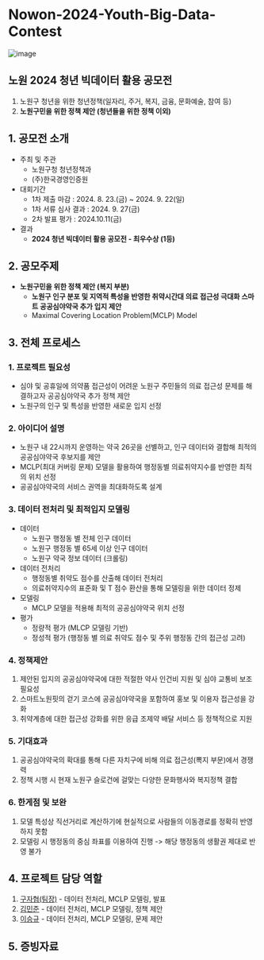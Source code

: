 # Nowon-2024-Youth-Big-Data-Contest
![image](https://github.com/user-attachments/assets/2c984a49-9a2e-454a-a649-0af823c40168)

## 노원 2024 청년 빅데이터 활용 공모전
1) 노원구 청년을 위한 청년정책(일자리, 주거, 복지, 금융, 문화예술, 참여 등) <br>
2) **노원구민을 위한 정책 제안 (청년들을 위한 정책 이외)**

## 1. 공모전 소개
* 주최 및 주관
  * 노원구청 청년정책과
  * (주)한국경영인증원
* 대회기간
  * 1차 제출 마감 :  2024. 8. 23.(금) ~ 2024. 9. 22(일)
  * 1차 서류 심사 결과 : 2024. 9. 27(금)
  * 2차 발표 평가 : 2024.10.11(금)
* 결과
  * **2024 청년 빅데이터 활용 공모전 - 최우수상 (1등)**
## 2. 공모주제
- **노원구민을 위한 정책 제안 (복지 부분)**
  - **노원구 인구 분포 및 지역적 특성을 반영한 취약시간대 의료 접근성 극대화 스마트 공공심야약국 추가 입지 제안** <br> 
  - Maximal Covering Location Problem(MCLP) Model

## 3. 전체 프로세스
### 1. 프로젝트 필요성
* 심야 및 공휴일에 의약품 접근성이 어려운 노원구 주민들의 의료 접근성 문제를 해결하고자 공공심야약국 추가 정책 제안
* 노원구의 인구 및 특성을 반영한 새로운 입지 선정
### 2. 아이디어 설명
* 노원구 내 22시까지 운영하는 약국 26곳을 선별하고, 인구 데이터와 결합해 최적의 공공심야약국 후보지를 제안
* MCLP(최대 커버링 문제) 모델을 활용하여 행정동별 의료취약지수를 반영한 최적의 위치 선정
* 공공심야약국의 서비스 권역을 최대화하도록 설계
### 3. 데이터 전처리 및 최적입지 모델링
* 데이터
  * 노원구 행정동 별 전체 인구 데이터
  * 노원구 행정동 별 65세 이상 인구 데이터
  * 노원구 약국 정보 데이터 (크롤링)
* 데이터 전처리
  * 행정동별 취약도 점수를 산출해 데이터 전처리
  * 의료취약지수의 표준화 및 T 점수 환산을 통해 모델링을 위한 데이터 정제
* 모델링
  * MCLP 모델을 적용해 최적의 공공심야약국 위치 선정
* 평가
  * 정량적 평가 (MLCP 모델링 기반)
  * 정성적 평가 (행정동 별 의료 취약도 점수 및 주위 행정동 간의 접근성 고려)
### 4. 정책제안
1. 제안된 입지의 공공심야약국에 대한 적절한 약사 인건비 지원 및 심야 교통비 보조 필요성
2. 스마트노원핏의 걷기 코스에 공공심야약국을 포함하여 홍보 및 이용자 접근성을 강화
3. 취약계층에 대한 접근성 강화를 위한 응급 조제약 배달 서비스 등 정책적으로 지원
### 5. 기대효과
1. 공공심야약국의 확대를 통해 다른 자치구에 비해 의료 접근성(뽁지 부문)에서 경쟁력
2. 정책 시행 시 현재 노원구 슬로건에 걸맞는 다양한 문화행사와 복지정책 결합
### 6. 한게점 및 보완
1. 모델 특성상 직선거리로 계산하기에 현실적으로 사람들의 이동경로를 정확히 반영하지 못함
2. 모델링 시 행정동의 중심 좌표를 이용하여 진행 -> 해당 행정동의 생활권 제대로 반영 불가
## 4. 프로젝트 담당 역할
1. [구자협(팀장)](https://github.com/koojahyeob) - 데이터 전처리, MCLP 모델링, 발표
2. [김민준](https://github.com/mouseeater) - 데이터 전처리, MCLP 모델링, 정책 제안
3. [이승규](https://github.com/SeungGGyu) - 데이터 전처리, MCLP 모델링, 문제 제안

## 5. 증빙자료
